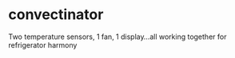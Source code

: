 # convectinator
Two temperature sensors, 1 fan, 1 display…all working together for refrigerator harmony
